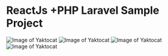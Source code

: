 # ReactJs +PHP Laravel Sample Project
![Image of Yaktocat](https://github.com/omerates760/ReactJs/img2.png)
![Image of Yaktocat](https://github.com/omerates760/ReactJs/img1.png)
![Image of Yaktocat](https://github.com/omerates760/ReactJs/img3.png)
![Image of Yaktocat](https://github.com/omerates760/ReactJs/img4.png)

 

